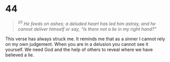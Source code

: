# 44

> *$^{20}$ He feeds on ashes; a deluded heart has led him astray, and he cannot deliver himself or say, “Is there not a lie in my right hand?”* 

This verse has always struck me. It reminds me that as a sinner I cannot rely on my own judgement. When you are in a delusion you cannot see it yourself. We need God and the help of others to reveal where we have believed a lie.